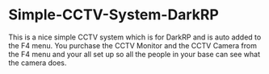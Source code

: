 # Simple-CCTV-System-DarkRP
This is a nice simple CCTV system which is for DarkRP and is auto added to the F4 menu. You purchase the CCTV Monitor and the CCTV Camera from the F4 menu and your all set up so all the people in your base can see what the camera does.
